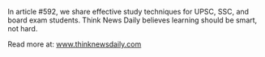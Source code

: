 In article #592, we share effective study techniques for UPSC, SSC, and board exam students. Think News Daily believes learning should be smart, not hard.

Read more at: www.thinknewsdaily.com